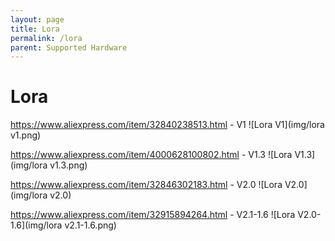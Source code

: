 ```yaml
---
layout: page
title: Lora
permalink: /lora
parent: Supported Hardware
---
```


# Lora

https://www.aliexpress.com/item/32840238513.html - V1
![Lora V1](img/lora v1.png)

https://www.aliexpress.com/item/4000628100802.html - V1.3
![Lora V1.3](img/lora v1.3.png)

https://www.aliexpress.com/item/32846302183.html - V2.0
![Lora V2.0](img/lora v2.0)

https://www.aliexpress.com/item/32915894264.html - V2.1-1.6
![Lora V2.0-1.6](img/lora v2.1-1.6.png)

